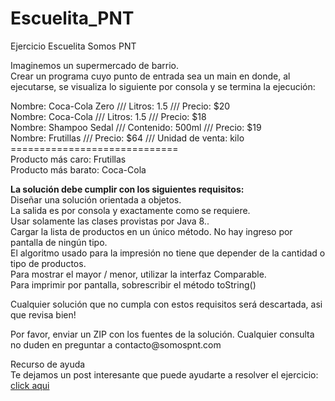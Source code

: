 # Escuelita_PNT

Ejercicio Escuelita Somos PNT


<p>Imaginemos un supermercado de barrio.<br>
Crear un programa cuyo punto de entrada sea un main en donde, al ejecutarse, se visualiza lo siguiente por consola y se termina la ejecución:</p>


<p>
Nombre: Coca-Cola Zero /// Litros: 1.5 /// Precio: $20<br>
Nombre: Coca-Cola /// Litros: 1.5 /// Precio: $18<br>
Nombre: Shampoo Sedal /// Contenido: 500ml /// Precio: $19<br>
Nombre: Frutillas /// Precio: $64 /// Unidad de venta: kilo<br>
=============================<br>
Producto más caro: Frutillas<br>
Producto más barato: Coca-Cola<br>
</p>

<p><strong>La solución debe cumplir con los siguientes requisitos:</strong><br>
Diseñar una solución orientada a objetos.<br>
La salida es por consola y exactamente como se requiere.<br>
Usar solamente las clases provistas por Java 8..<br>
Cargar la lista de productos en un único método. No hay ingreso por pantalla de ningún tipo.<br>
El algoritmo usado para la impresión no tiene que depender de la cantidad o tipo de productos.<br>
Para mostrar el mayor / menor, utilizar la interfaz Comparable.<br>
Para imprimir por pantalla, sobrescribir el método toString()<br>
<p>Cualquier solución que no cumpla con estos requisitos será descartada, asi que revisa bien!</p>
<p>Por favor, enviar un ZIP con los fuentes de la solución. Cualquier consulta no duden en preguntar a contacto@somospnt.com</p>

<p>Recurso de ayuda<br>
Te dejamos un post interesante que puede ayudarte a resolver el ejercicio: <a href="http://migranitodejava.blogspot.com.ar/2011/06/programacion-orientada-objetos-con-java.html" target="_blanck">click aqui</a><p>
